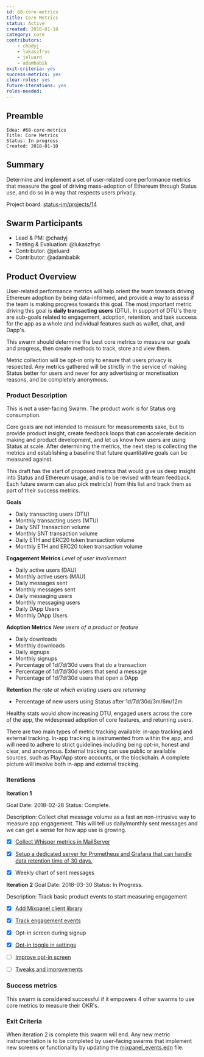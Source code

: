 ```yaml
---
id: 68-core-metrics
title: Core Metrics
status: Active
created: 2018-01-10
category: core
contributors:
    - chadyj
    - lukaszfryc
    - jeluard
    - adambabik
exit-criteria: yes
success-metrics: yes
clear-roles: yes
future-iterations: yes
roles-needed:
---
```


## Preamble

    Idea: #68-core-metrics
    Title: Core Metrics
    Status: In progress
    Created: 2018-01-10


## Summary

Determine and implement a set of user-related core performance metrics that measure the goal of driving mass-adoption of Ethereum through Status use, and do so in a way that respects users privacy.

Project board: [status-im/projects/14](https://github.com/orgs/status-im/projects/14)

## Swarm Participants

- Lead & PM: @chadyj
- Testing & Evaluation: @lukaszfryc
- Contributor: @jeluard 
- Contributor: @adambabik  

## Product Overview

User-related performance metrics will help orient the team towards driving Ethereum adoption by being data-informed, and provide a way to assess if the team is making progress towards this goal.  The most important metric driving this goal is **daily transacting users** (DTU). In support of DTU's there are sub-goals related to engagement, adoption, retention, and task success for the app as a whole and individual features such as wallet, chat, and Dapp's.  

This swarm should determine the best core metrics to measure our goals and progress, then create methods to track, store and view them. 

Metric collection will be opt-in only to ensure that users privacy is respected.  Any metrics gathered will be strictly in the service of making Status better for users and never for any advertising or monetisation reasons, and be completely anonymous.


### Product Description

This is not a user-facing Swarm. The product work is for Status org consumption.

Core goals are not intended to measure for measurements sake, but to provide product insight, create feedback loops that can accelerate decision making and product development, and let us know how users are using Status at scale. After determining the metrics, the next step is collecting the metrics and establishing a baseline that future quantitative goals can be measured against. 

This draft has the start of proposed metrics that would give us deep insight into Status and Ethereum usage, and is to be revised with team feedback. Each future swarm can also pick metric(s) from this list and track them as part of their success metrics.

**Goals**
- Daily transacting users (DTU)
- Monthly transacting users (MTU)
- Daily SNT transaction volume
- Monthly SNT transaction volume
- Daily ETH and ERC20 token transaction volume
- Monthly ETH and ERC20 token transaction volume

**Engagement Metrics**
_Level of user involvement_
* Daily active users (DAU)
* Monthly active users (MAU)
* Daily messages sent 
* Monthly messages sent 
* Daily messaging users 
* Monthly messaging users 
* Daily DApp Users 
* Monthly DApp Users 

**Adoption Metrics**
_New users of a product or feature_
* Daily downloads
* Monthly downloads
* Daily signups
* Monthly signups
* Percentage of 1d/7d/30d users that do a transaction
* Percentage of 1d/7d/30d users that send a message
* Percentage of 1d/7d/30d users that open a DApp

**Retention**
_the rate at which existing users are returning_
* Percentage of new users using Status after 1d/7d/30d/3m/6m/12m

Healthy stats would show increasing DTU, engaged users across the core of the app, the widespread adoption of core features, and returning users. 

There are two main types of metric tracking available: in-app tracking and external tracking.  In-app tracking is instrumented from within the app, and will need to adhere to strict guidelines including being opt-in, honest and clear, and anonymous. External tracking can use public or available sources, such as Play/App store accounts, or the blockchain.  A complete picture will involve both in-app and external tracking.



### Iterations

**Iteration 1**
<!-- Mandatory, completes the Idea in the fastest route possible, can be hacky, needed to feel progress. See https://imgur.com/a/HVlw3 -->
Goal Date: 2018-02-28
Status: Complete.

Description: Collect chat message volume as a fast an non-intrusive way to measure app engagement. This will tell us daily/monthly sent messages and we can get a sense for how app use is growing.  

* [x] [Collect Whisper metrics in MailServer](https://github.com/status-im/status-go/issues/536)
* [x] [Setup a dedicated server for Prometheus and Grafana that can handle data retention time of 30 days.](https://github.com/status-im/status-cluster/issues/36)
* [x] Weekly chart of sent messages



**Iteration 2**
Goal Date: 2018-03-30 
Status: In Progress.

Description: Track basic product events to start measuring engagement

* [x] [Add Mixpanel client library](https://github.com/status-im/status-react/issues/3537)
* [x] [Track engagement events](https://github.com/status-im/status-react/issues/3545)
* [x] Opt-in screen during signup
* [x] [Opt-in toggle in settings](https://github.com/status-im/status-react/issues/3538)
* [ ] [Improve opt-in screen](https://github.com/status-im/status-react/issues/3944)
* [ ] [Tweaks and improvements](https://github.com/status-im/status-react/issues/3732)


### Success metrics

This swarm is considered successful if it empowers 4 other swarms to use core metrics to measure their OKR's.

### Exit Criteria

When iteration 2 is complete this swarm will end. Any new metric instrumentation is to be completed by user-facing swarms that implement new screens or functionality by updating the [mixpanel_events.edn](https://github.com/status-im/status-react/blob/develop/src/status_im/utils/mixpanel_events.edn) file.
